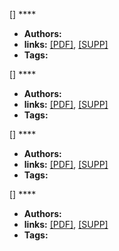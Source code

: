 [] ****  
  - **Authors:** 
  - **links:** [[PDF]](), [[SUPP]]()
  - **Tags:**

[] ****  
  - **Authors:** 
  - **links:** [[PDF]](), [[SUPP]]()
  - **Tags:**

[] ****  
  - **Authors:** 
  - **links:** [[PDF]](), [[SUPP]]()
  - **Tags:**

[] ****  
  - **Authors:** 
  - **links:** [[PDF]](), [[SUPP]]()
  - **Tags:**
